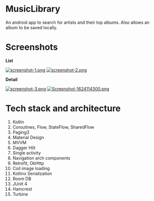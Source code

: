 # MusicLibrary
An android app to search for artists and their top albums. Also allows an album to be saved locally.

# Screenshots

**List**

[![screenshot-1.png](https://i.postimg.cc/59L4RY7D/Screenshot-1624339795.png)](https://postimg.cc/0r516QqC)
[![screenshot-2.png](https://i.postimg.cc/sDzjdjbx/Screenshot-1624339893.png)](https://postimg.cc/3WL52T8Q)



**Detail**

[![screenshot-3.png](https://i.postimg.cc/mDcqh56h/Screenshot-1624113248.png)](https://postimg.cc/Hcg3hBmC)
[![Screenshot-1624114300.png](https://i.postimg.cc/Jn9FX59x/Screenshot-1624114300.png)](https://postimg.cc/qhxQVyB6)

# Tech stack and architecture
1. Kotlin
2. Coroutines, Flow, StateFlow, SharedFlow
3. Paging3
4. Material Design
5. MVVM
6. Dagger Hilt
7. Single activity
8. Navigation arch components
9. Retrofit, OkHttp
10. Coil image loading
11. Kotlinx Serialization
12. Room DB
13. JUnit 4
14. Hamcrest
15. Turbine
